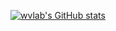 [![wvlab's GitHub stats](https://github-readme-stats.vercel.app/api?username=wvlab)](https://github.com/anuraghazra/github-readme-stats)

